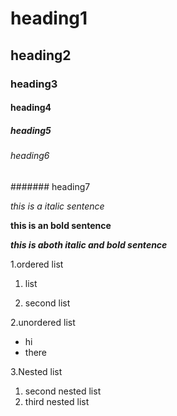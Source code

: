 # heading1
## heading2
### heading3
#### heading4
##### heading5
###### heading6
####### heading7

*this is a italic sentence*

**this is an bold sentence**

***this is aboth italic and bold sentence***
 
1.ordered list 

  1. list
 
  2. second list
 
 2.unordered list
 
 - hi
 - there

3.Nested list
 1. second nested list
 2. third nested list
